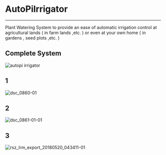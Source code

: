 # AutoPiIrrigator
---
Plant Watering System to provide an ease of automatic irrigation control at agricultural lands ( in farm lands ,etc. ) or even at your own home ( in gardens , seed plots ,etc. )

## Complete System
![autopi irrigator](https://user-images.githubusercontent.com/30645315/40273303-633d7a78-5bdb-11e8-8379-53fb86eb3d94.jpg)
## 1
![dsc_0860-01](https://user-images.githubusercontent.com/30645315/40273453-f871b63e-5bdd-11e8-9544-1280e2eeab32.jpg)
## 2
![dsc_0861-01-01](https://user-images.githubusercontent.com/30645315/40273593-6ef1b636-5be0-11e8-83ef-9777cc9b835b.jpg)
## 3
![rsz_lrm_export_20180520_043411-01](https://user-images.githubusercontent.com/30645315/40276018-ff11e006-5c1c-11e8-8e53-13fcca28217e.jpg)
